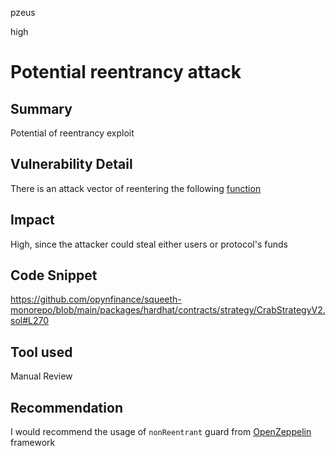 pzeus

high

# Potential reentrancy attack

## Summary
Potential of reentrancy exploit
## Vulnerability Detail
There is an attack vector of reentering the following [function](https://github.com/opynfinance/squeeth-monorepo/blob/main/packages/hardhat/contracts/strategy/CrabStrategyV2.sol#L270)
## Impact
High, since the attacker could steal either users or protocol's funds
## Code Snippet
https://github.com/opynfinance/squeeth-monorepo/blob/main/packages/hardhat/contracts/strategy/CrabStrategyV2.sol#L270
## Tool used

Manual Review

## Recommendation
I would recommend the usage of `nonReentrant` guard from [OpenZeppelin](https://github.com/OpenZeppelin) framework